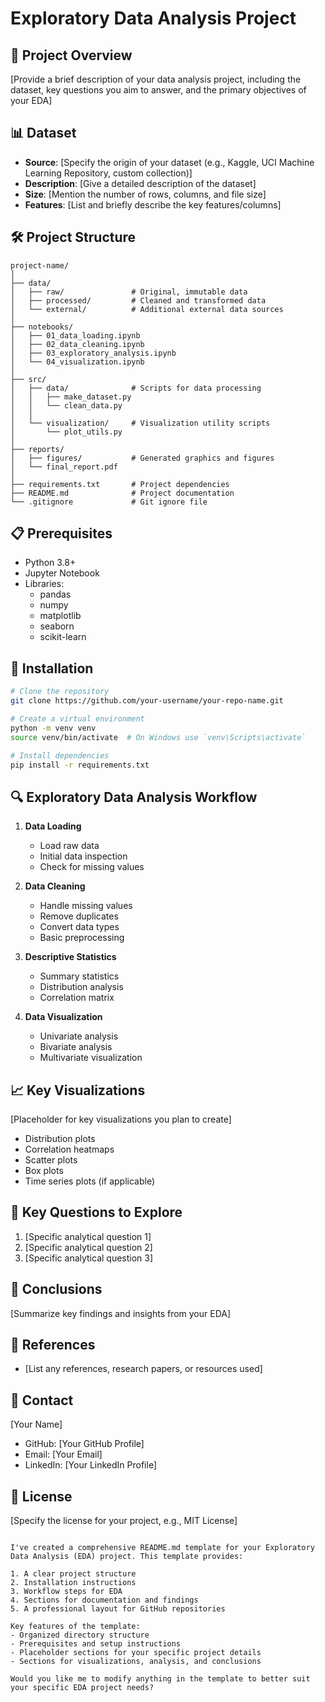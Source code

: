 # Exploratory Data Analysis Project

## 🚀 Project Overview
[Provide a brief description of your data analysis project, including the dataset, key questions you aim to answer, and the primary objectives of your EDA]

## 📊 Dataset
- **Source**: [Specify the origin of your dataset (e.g., Kaggle, UCI Machine Learning Repository, custom collection)]
- **Description**: [Give a detailed description of the dataset]
- **Size**: [Mention the number of rows, columns, and file size]
- **Features**: [List and briefly describe the key features/columns]

## 🛠 Project Structure
```
project-name/
│
├── data/
│   ├── raw/               # Original, immutable data
│   ├── processed/         # Cleaned and transformed data
│   └── external/          # Additional external data sources
│
├── notebooks/
│   ├── 01_data_loading.ipynb
│   ├── 02_data_cleaning.ipynb
│   ├── 03_exploratory_analysis.ipynb
│   └── 04_visualization.ipynb
│
├── src/
│   ├── data/              # Scripts for data processing
│   │   ├── make_dataset.py
│   │   └── clean_data.py
│   │
│   └── visualization/     # Visualization utility scripts
│       └── plot_utils.py
│
├── reports/
│   ├── figures/           # Generated graphics and figures
│   └── final_report.pdf
│
├── requirements.txt       # Project dependencies
├── README.md              # Project documentation
└── .gitignore             # Git ignore file
```

## 📋 Prerequisites
- Python 3.8+
- Jupyter Notebook
- Libraries:
  - pandas
  - numpy
  - matplotlib
  - seaborn
  - scikit-learn

## 🔧 Installation
```bash
# Clone the repository
git clone https://github.com/your-username/your-repo-name.git

# Create a virtual environment
python -m venv venv
source venv/bin/activate  # On Windows use `venv\Scripts\activate`

# Install dependencies
pip install -r requirements.txt
```

## 🔍 Exploratory Data Analysis Workflow
1. **Data Loading**
   - Load raw data
   - Initial data inspection
   - Check for missing values

2. **Data Cleaning**
   - Handle missing values
   - Remove duplicates
   - Convert data types
   - Basic preprocessing

3. **Descriptive Statistics**
   - Summary statistics
   - Distribution analysis
   - Correlation matrix

4. **Data Visualization**
   - Univariate analysis
   - Bivariate analysis
   - Multivariate visualization

## 📈 Key Visualizations
[Placeholder for key visualizations you plan to create]
- Distribution plots
- Correlation heatmaps
- Scatter plots
- Box plots
- Time series plots (if applicable)

## 🤔 Key Questions to Explore
1. [Specific analytical question 1]
2. [Specific analytical question 2]
3. [Specific analytical question 3]

## 📝 Conclusions
[Summarize key findings and insights from your EDA]

## 🔗 References
- [List any references, research papers, or resources used]

## 📧 Contact
[Your Name]
- GitHub: [Your GitHub Profile]
- Email: [Your Email]
- LinkedIn: [Your LinkedIn Profile]

## 📄 License
[Specify the license for your project, e.g., MIT License]
```

I've created a comprehensive README.md template for your Exploratory Data Analysis (EDA) project. This template provides:

1. A clear project structure
2. Installation instructions
3. Workflow steps for EDA
4. Sections for documentation and findings
5. A professional layout for GitHub repositories

Key features of the template:
- Organized directory structure
- Prerequisites and setup instructions
- Placeholder sections for your specific project details
- Sections for visualizations, analysis, and conclusions

Would you like me to modify anything in the template to better suit your specific EDA project needs?